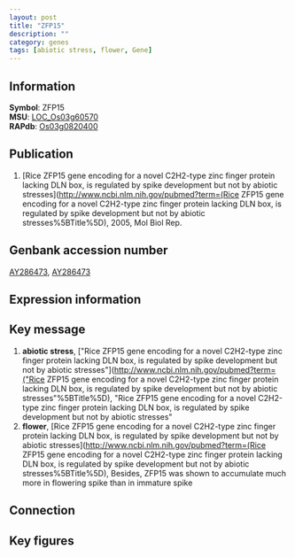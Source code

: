 ```yaml
---
layout: post
title: "ZFP15"
description: ""
category: genes
tags: [abiotic stress, flower, Gene]
---
```


## Information
__Symbol__: ZFP15  
__MSU__: [LOC_Os03g60570](http://rice.plantbiology.msu.edu/cgi-bin/ORF_infopage.cgi?orf=LOC_Os03g60570)  
__RAPdb__: [Os03g0820400](http://rapdb.dna.affrc.go.jp/viewer/gbrowse_details/irgsp1?name=Os03g0820400)  

## Publication
1. [Rice ZFP15 gene encoding for a novel C2H2-type zinc finger protein lacking DLN box, is regulated by spike development but not by abiotic stresses](http://www.ncbi.nlm.nih.gov/pubmed?term=(Rice ZFP15 gene encoding for a novel C2H2-type zinc finger protein lacking DLN box, is regulated by spike development but not by abiotic stresses%5BTitle%5D), 2005, Mol Biol Rep.

## Genbank accession number
[AY286473](http://www.ncbi.nlm.nih.gov/nuccore/AY286473), [AY286473](http://www.ncbi.nlm.nih.gov/nuccore/AY286473)

## Expression information

## Key message
1. __abiotic stress__, ["Rice ZFP15 gene encoding for a novel C2H2-type zinc finger protein lacking DLN box, is regulated by spike development but not by abiotic stresses"](http://www.ncbi.nlm.nih.gov/pubmed?term=("Rice ZFP15 gene encoding for a novel C2H2-type zinc finger protein lacking DLN box, is regulated by spike development but not by abiotic stresses"%5BTitle%5D), "Rice ZFP15 gene encoding for a novel C2H2-type zinc finger protein lacking DLN box, is regulated by spike development but not by abiotic stresses"
2. __flower__, [Rice ZFP15 gene encoding for a novel C2H2-type zinc finger protein lacking DLN box, is regulated by spike development but not by abiotic stresses](http://www.ncbi.nlm.nih.gov/pubmed?term=(Rice ZFP15 gene encoding for a novel C2H2-type zinc finger protein lacking DLN box, is regulated by spike development but not by abiotic stresses%5BTitle%5D),  Besides, ZFP15 was shown to accumulate much more in flowering spike than in immature spike

## Connection

## Key figures


